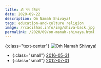 ```yaml
---
title: ॐ नमः शिवाय
date: 2020-09-22
description: Oṁ Namah Shivaya!
tags: education-and-culture religion
image: //cacilhas.info/img/shiva-back.jpg
permalink: /2020/09/on-manah-shivaya.html
---
```

{:class="text-center"} <img src="{{{ image }}}" alt="Oṁ Namah Shivaya!" />

- {:class="small"} [2016-05-31](https://montegasppa.cacilhas.info/2016/05/om-namah-shivaya.html)
- {:class="small"} [2012-07-01](https://montegasppa.blogspot.com.br/2012/07/om-namah-shivaya.html)
